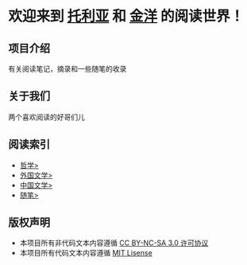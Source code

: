 # 欢迎来到 [托利亚](github.com/Tolia-GH) 和 [金洋](github.com/golden-sea) 的阅读世界！

## 项目介绍
有关阅读笔记，摘录和一些随笔的收录

## 关于我们
两个喜欢阅读的好哥们儿

## 阅读索引

- [哲学>](哲学/README.md)
- [外国文学>](外国文学/README.md)
- [中国文学>](中国文学/README.md)
- [随笔>](404.md)

## 版权声明
- 本项目所有非代码文本内容遵循 [CC BY-NC-SA 3.0 许可协议](https://creativecommons.org/licenses/by-nc-sa/3.0/deed.zh)
- 本项目所有代码文本内容遵循 [MIT Lisense](https://opensource.org/licenses/mit-license.php)
